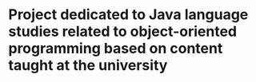 ﻿# Project dedicated to Java language studies related to object-oriented programming based on content taught at the university
